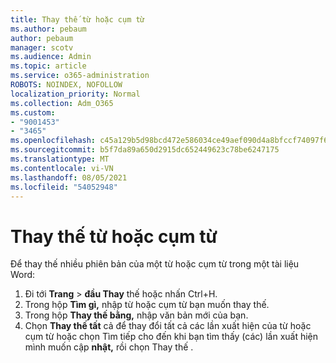 ```yaml
---
title: Thay thế từ hoặc cụm từ
ms.author: pebaum
author: pebaum
manager: scotv
ms.audience: Admin
ms.topic: article
ms.service: o365-administration
ROBOTS: NOINDEX, NOFOLLOW
localization_priority: Normal
ms.collection: Adm_O365
ms.custom:
- "9001453"
- "3465"
ms.openlocfilehash: c45a129b5d98bcd472e586034ce49aef090d4a8bfccf74097f6df8b0f5379184
ms.sourcegitcommit: b5f7da89a650d2915dc652449623c78be6247175
ms.translationtype: MT
ms.contentlocale: vi-VN
ms.lasthandoff: 08/05/2021
ms.locfileid: "54052948"
---
```

# <a name="replace-a-word-or-phrase"></a>Thay thế từ hoặc cụm từ

Để thay thế nhiều phiên bản của một từ hoặc cụm từ trong một tài liệu Word:

1. Đi tới **Trang**  >  **đầu Thay** thế hoặc nhấn Ctrl+H.
2. Trong hộp **Tìm gì,** nhập từ hoặc cụm từ bạn muốn thay thế. 
3. Trong hộp **Thay thế bằng,** nhập văn bản mới của bạn.
3. Chọn **Thay thế tất** cả để thay đổi  tất cả các lần xuất hiện của từ hoặc cụm từ hoặc chọn Tìm tiếp cho đến khi bạn tìm thấy (các) lần xuất hiện mình muốn cập **nhật,** rồi chọn Thay thế .